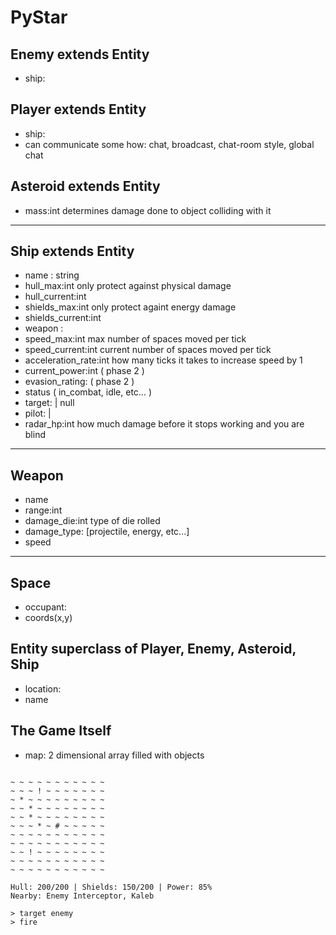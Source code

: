 # PyStar

## Enemy extends Entity
- ship:<Ship>

## Player extends Entity
- ship:<Ship>
- can communicate some how: chat, broadcast, chat-room style, global chat

## Asteroid extends Entity
- mass:int determines damage done to object colliding with it


<hr>


## Ship extends Entity
- name : string
- hull_max:int only protect against physical damage
- hull_current:int
- shields_max:int only protect againt energy damage
- shields_current:int
- weapon : <Weapon>
- speed_max:int max number of spaces moved per tick
- speed_current:int current number of spaces moved per tick
- acceleration_rate:int how many ticks it takes to increase speed by 1
- current_power:int ( phase 2 )
- evasion_rating: ( phase 2 )
- status ( in_combat, idle, etc... )
- target: <Ship> | null
- pilot: <Player>|<Enemy>
- radar_hp:int how much damage before it stops working and you are blind




<hr>

## Weapon
- name
- range:int
- damage_die:int type of die rolled
- damage_type: [projectile, energy, etc...]
- speed


<hr>


## Space
- occupant:<Entity>
- coords(x,y)

## Entity superclass of Player, Enemy, Asteroid, Ship
- location:<Space>
- name



## The Game Itself
- map: 2 dimensional array filled with <Space> objects



```

~ ~ ~ ~ ~ ~ ~ ~ ~ ~ ~
~ ~ ~ ! ~ ~ ~ ~ ~ ~ ~
~ * ~ ~ ~ ~ ~ ~ ~ ~ ~
~ ~ * ~ ~ ~ ~ ~ ~ ~ ~
~ ~ * ~ ~ ~ ~ ~ ~ ~ ~
~ ~ ~ * ~ # ~ ~ ~ ~ ~
~ ~ ~ ~ ~ ~ ~ ~ ~ ~ ~
~ ~ ~ ~ ~ ~ ~ ~ ~ ~ ~
~ ~ ! ~ ~ ~ ~ ~ ~ ~ ~
~ ~ ~ ~ ~ ~ ~ ~ ~ ~ ~
~ ~ ~ ~ ~ ~ ~ ~ ~ ~ ~

Hull: 200/200 | Shields: 150/200 | Power: 85%
Nearby: Enemy Interceptor, Kaleb

> target enemy
> fire


```